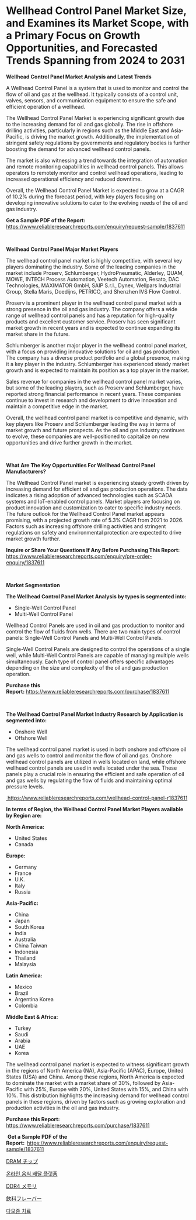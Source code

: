 <p><h1>Wellhead Control Panel Market Size, and Examines its Market Scope, with a Primary Focus on Growth Opportunities, and Forecasted Trends Spanning from 2024 to 2031</h1></p><p><strong>Wellhead Control Panel Market Analysis and Latest Trends</strong></p>
<p><p>A Wellhead Control Panel is a system that is used to monitor and control the flow of oil and gas at the wellhead. It typically consists of a control unit, valves, sensors, and communication equipment to ensure the safe and efficient operation of a wellhead.</p><p>The Wellhead Control Panel Market is experiencing significant growth due to the increasing demand for oil and gas globally. The rise in offshore drilling activities, particularly in regions such as the Middle East and Asia-Pacific, is driving the market growth. Additionally, the implementation of stringent safety regulations by governments and regulatory bodies is further boosting the demand for advanced wellhead control panels.</p><p>The market is also witnessing a trend towards the integration of automation and remote monitoring capabilities in wellhead control panels. This allows operators to remotely monitor and control wellhead operations, leading to increased operational efficiency and reduced downtime.</p><p>Overall, the Wellhead Control Panel Market is expected to grow at a CAGR of 10.2% during the forecast period, with key players focusing on developing innovative solutions to cater to the evolving needs of the oil and gas industry.</p></p>
<p><strong>Get a Sample PDF of the Report:&nbsp;</strong> <a href="https://www.reliableresearchreports.com/enquiry/request-sample/1837611">https://www.reliableresearchreports.com/enquiry/request-sample/1837611</a></p>
<p>&nbsp;</p>
<p><strong>Wellhead Control Panel Major Market Players</strong></p>
<p><p>The wellhead control panel market is highly competitive, with several key players dominating the industry. Some of the leading companies in the market include Proserv, Schlumberger, HydroPneumatic, Alderley, QUAM, MOWE, INTECH Process Automation, Veetech Automation, Resato, DAC Technologies, MAXIMATOR GmbH, SAIP S.r.l., Dynex, Wellpars Industrial Group, Stella Maris, Doedijns, PETRICO, and Shenzhen IVS Flow Control.</p><p>Proserv is a prominent player in the wellhead control panel market with a strong presence in the oil and gas industry. The company offers a wide range of wellhead control panels and has a reputation for high-quality products and excellent customer service. Proserv has seen significant market growth in recent years and is expected to continue expanding its market share in the future.</p><p>Schlumberger is another major player in the wellhead control panel market, with a focus on providing innovative solutions for oil and gas production. The company has a diverse product portfolio and a global presence, making it a key player in the industry. Schlumberger has experienced steady market growth and is expected to maintain its position as a top player in the market.</p><p>Sales revenue for companies in the wellhead control panel market varies, but some of the leading players, such as Proserv and Schlumberger, have reported strong financial performance in recent years. These companies continue to invest in research and development to drive innovation and maintain a competitive edge in the market.</p><p>Overall, the wellhead control panel market is competitive and dynamic, with key players like Proserv and Schlumberger leading the way in terms of market growth and future prospects. As the oil and gas industry continues to evolve, these companies are well-positioned to capitalize on new opportunities and drive further growth in the market.</p></p>
<p>&nbsp;</p>
<p><strong>What Are The Key Opportunities For Wellhead Control Panel Manufacturers?</strong></p>
<p><p>The Wellhead Control Panel market is experiencing steady growth driven by increasing demand for efficient oil and gas production operations. The data indicates a rising adoption of advanced technologies such as SCADA systems and IoT-enabled control panels. Market players are focusing on product innovation and customization to cater to specific industry needs. The future outlook for the Wellhead Control Panel market appears promising, with a projected growth rate of 5.3% CAGR from 2021 to 2026. Factors such as increasing offshore drilling activities and stringent regulations on safety and environmental protection are expected to drive market growth further.</p></p>
<p><strong>Inquire or Share Your Questions If Any Before Purchasing This Report:</strong> <a href="https://www.reliableresearchreports.com/enquiry/pre-order-enquiry/1837611">https://www.reliableresearchreports.com/enquiry/pre-order-enquiry/1837611</a></p>
<p>&nbsp;</p>
<p><strong>Market Segmentation</strong></p>
<p><strong>The Wellhead Control Panel Market Analysis by types is segmented into:</strong></p>
<p><ul><li>Single-Well Control Panel</li><li>Multi-Well Control Panel</li></ul></p>
<p><p>Wellhead Control Panels are used in oil and gas production to monitor and control the flow of fluids from wells. There are two main types of control panels: Single-Well Control Panels and Multi-Well Control Panels. </p><p>Single-Well Control Panels are designed to control the operations of a single well, while Multi-Well Control Panels are capable of managing multiple wells simultaneously. Each type of control panel offers specific advantages depending on the size and complexity of the oil and gas production operation.</p></p>
<p><strong>Purchase this Report:&nbsp;</strong><a href="https://www.reliableresearchreports.com/purchase/1837611">https://www.reliableresearchreports.com/purchase/1837611</a></p>
<p>&nbsp;</p>
<p><strong>The Wellhead Control Panel Market Industry Research by Application is segmented into:</strong></p>
<p><ul><li>Onshore Well</li><li>Offshore Well</li></ul></p>
<p><p>The wellhead control panel market is used in both onshore and offshore oil and gas wells to control and monitor the flow of oil and gas. Onshore wellhead control panels are utilized in wells located on land, while offshore wellhead control panels are used in wells located under the sea. These panels play a crucial role in ensuring the efficient and safe operation of oil and gas wells by regulating the flow of fluids and maintaining optimal pressure levels.</p></p>
<p><a href="https://www.reliableresearchreports.com/wellhead-control-panel-r1837611">&nbsp;https://www.reliableresearchreports.com/wellhead-control-panel-r1837611</a></p>
<p><strong>In terms of Region, the Wellhead Control Panel Market Players available by Region are:</strong></p>
<p>
    <p> <strong> North America: </strong>
        <ul>
            <li>United States</li>
            <li>Canada</li>
        </ul>
        </p> 
    <p> <strong> Europe: </strong>
        <ul>
            <li>Germany</li>
            <li>France</li>
            <li>U.K.</li>
            <li>Italy</li>
            <li>Russia</li>
        </ul>
        </p> 
    <p> <strong> Asia-Pacific: </strong>
        <ul>
            <li>China</li>
            <li>Japan</li>
            <li>South Korea</li>
            <li>India</li>
            <li>Australia</li>
            <li>China Taiwan</li>
            <li>Indonesia</li>
            <li>Thailand</li>
            <li>Malaysia</li>
        </ul>
        </p> 
    <p> <strong> Latin America: </strong>
        <ul>
            <li>Mexico</li>
            <li>Brazil</li>
            <li>Argentina Korea</li>
            <li>Colombia</li>
        </ul>
        </p> 
    <p> <strong> Middle East & Africa: </strong>
        <ul>
            <li>Turkey</li>
            <li>Saudi</li>
            <li>Arabia</li>
            <li>UAE</li>
            <li>Korea</li>
        </ul>
    </p>
    </p>
<p><p>The wellhead control panel market is expected to witness significant growth in the regions of North America (NA), Asia-Pacific (APAC), Europe, United States (USA) and China. Among these regions, North America is expected to dominate the market with a market share of 30%, followed by Asia-Pacific with 25%, Europe with 20%, United States with 15%, and China with 10%. This distribution highlights the increasing demand for wellhead control panels in these regions, driven by factors such as growing exploration and production activities in the oil and gas industry.</p></p>
<p><strong>Purchase this Report: </strong><a href="https://www.reliableresearchreports.com/purchase/1837611">https://www.reliableresearchreports.com/purchase/1837611</a></p>
<p>&nbsp;<strong>Get a Sample PDF of the Report:&nbsp;&nbsp;</strong><a href="https://www.reliableresearchreports.com/enquiry/request-sample/1837611">https://www.reliableresearchreports.com/enquiry/request-sample/1837611</a></p>
<p><strong></strong></p>
<p><p><a href="https://medium.com/@alexandrakristinadresen/dram%E3%83%81%E3%83%83%E3%83%97%E5%B8%82%E5%A0%B4%E8%AA%BF%E6%9F%BB%E3%83%AC%E3%83%9D%E3%83%BC%E3%83%88-%E3%81%9D%E3%81%AE%E6%AD%B4%E5%8F%B2%E3%81%A82024%E5%B9%B4%E3%81%8B%E3%82%892031%E5%B9%B4%E3%81%BE%E3%81%A7%E3%81%AE%E4%BA%88%E6%B8%AC-c3b4101380c3">DRAM チップ</a></p><p><a href="https://medium.com/@danieldobroiu20221/%EC%98%A8%EB%9D%BC%EC%9D%B8-%EC%9D%8C%EC%8B%9D-%EB%B0%B0%EB%8B%AC-%ED%94%8C%EB%9E%AB%ED%8F%BC-%EC%8B%9C%EC%9E%A5-%EC%A1%B0%EC%82%AC-%EB%B3%B4%EA%B3%A0%EC%84%9C-2024%EB%85%84%EB%B6%80%ED%84%B0-2031%EB%85%84%EA%B9%8C%EC%A7%80%EC%9D%98-%EC%97%AD%EC%82%AC-%EB%B0%8F-%EC%98%88%EC%B8%A1-4df423d3e863">온라인 음식 배달 플랫폼</a></p><p><a href="https://medium.com/@alexandrakristinadresen/ddr4%E3%83%A1%E3%83%A2%E3%83%AA%E5%B8%82%E5%A0%B4-%E5%B8%82%E5%A0%B4%E3%81%AEcagr-%E5%B8%82%E5%A0%B4%E5%8B%95%E5%90%91-%E3%81%8A%E3%82%88%E3%81%B3%E6%88%90%E9%95%B7%E6%88%A6%E7%95%A5%E3%81%AB%E9%96%A2%E3%81%99%E3%82%8B%E6%83%85%E5%A0%B1-7db628d4792a">DDR4 メモリ</a></p><p><a href="https://github.com/Sophiaard2003/Market-Research-Report-List-1/blob/main/271089136859.md">飲料フレーバー</a></p><p><a href="https://medium.com/@bricebeahan2023/%EB%8B%A4%EC%9D%8C-%EB%AC%B8%EC%9E%A5%EC%9D%84-%ED%95%9C%EA%B5%AD%EC%96%B4%EB%A1%9C-%EB%B2%88%EC%97%AD%ED%95%98%EC%8B%AD%EC%8B%9C%EC%98%A4-%EC%88%98%EC%B1%84%EB%B6%88%EB%9F%89-%EC%B9%98%EB%A3%8C-%EC%8B%9C%EC%9E%A5-%EA%B7%9C%EB%AA%A8-%EB%B0%8F-%EC%8B%9C%EC%9E%A5-%EB%8F%99%ED%96%A5-%EC%99%84%EB%B2%BD%ED%95%9C-%EC%82%B0%EC%97%85-%EA%B0%9C%EC%9A%94-2024%EB%85%84-2031%EB%85%84-61bfc1222dba">다모증 치료</a></p></p>